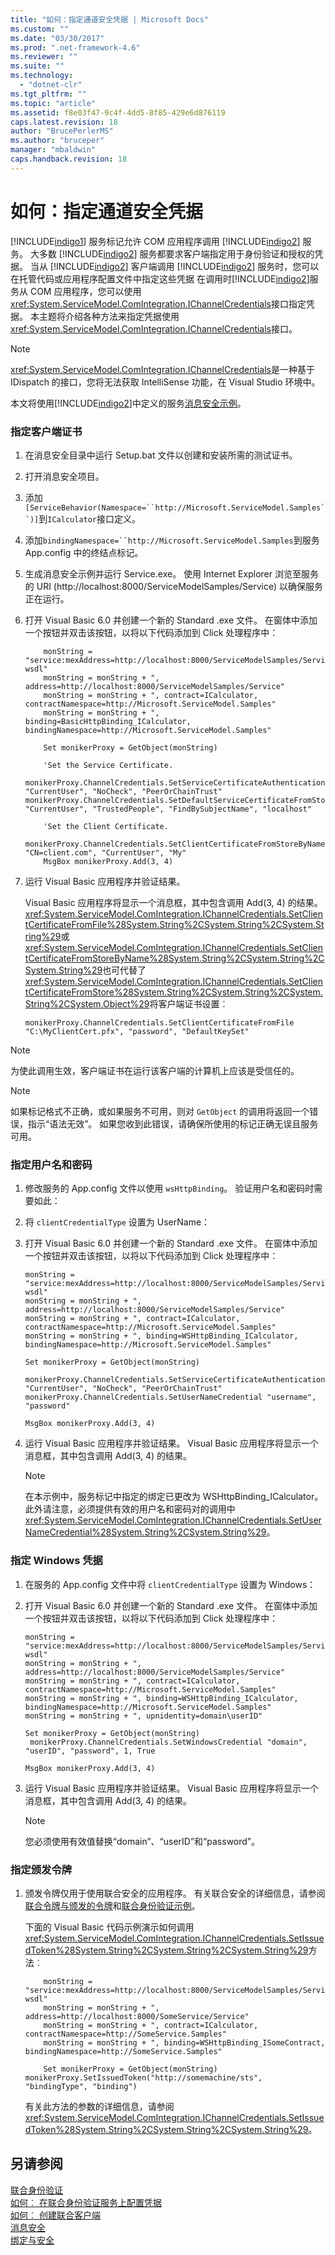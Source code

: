 ```yaml
---
title: "如何：指定通道安全凭据 | Microsoft Docs"
ms.custom: ""
ms.date: "03/30/2017"
ms.prod: ".net-framework-4.6"
ms.reviewer: ""
ms.suite: ""
ms.technology: 
  - "dotnet-clr"
ms.tgt_pltfrm: ""
ms.topic: "article"
ms.assetid: f8e03f47-9c4f-4dd5-8f85-429e6d876119
caps.latest.revision: 18
author: "BrucePerlerMS"
ms.author: "bruceper"
manager: "mbaldwin"
caps.handback.revision: 18
---
```

# 如何：指定通道安全凭据
[!INCLUDE[indigo1](../../../../includes/indigo1-md.md)] 服务标记允许 COM 应用程序调用 [!INCLUDE[indigo2](../../../../includes/indigo2-md.md)] 服务。 大多数 [!INCLUDE[indigo2](../../../../includes/indigo2-md.md)] 服务都要求客户端指定用于身份验证和授权的凭据。 当从 [!INCLUDE[indigo2](../../../../includes/indigo2-md.md)] 客户端调用 [!INCLUDE[indigo2](../../../../includes/indigo2-md.md)] 服务时，您可以在托管代码或应用程序配置文件中指定这些凭据 在调用时[!INCLUDE[indigo2](../../../../includes/indigo2-md.md)]服务从 COM 应用程序，您可以使用<xref:System.ServiceModel.ComIntegration.IChannelCredentials>接口指定凭据。 本主题将介绍各种方法来指定凭据使用<xref:System.ServiceModel.ComIntegration.IChannelCredentials>接口。  
  
> [!NOTE]
>  <xref:System.ServiceModel.ComIntegration.IChannelCredentials>是一种基于 IDispatch 的接口，您将无法获取 IntelliSense 功能，在 Visual Studio 环境中。  
  
 本文将使用[!INCLUDE[indigo2](../../../../includes/indigo2-md.md)]中定义的服务[消息安全示例](../../../../docs/framework/wcf/samples/message-security-sample.md)。  
  
### <a name="to-specify-a-client-certificate"></a>指定客户端证书  
  
1.  在消息安全目录中运行 Setup.bat 文件以创建和安装所需的测试证书。  
  
2.  打开消息安全项目。  
  
3.  添加`[ServiceBehavior(Namespace=``http://Microsoft.ServiceModel.Samples``)]`到`ICalculator`接口定义。  
  
4.  添加`bindingNamespace=``http://Microsoft.ServiceModel.Samples`到服务 App.config 中的终结点标记。  
  
5.  生成消息安全示例并运行 Service.exe。 使用 Internet Explorer 浏览至服务的 URI (http://localhost:8000/ServiceModelSamples/Service) 以确保服务正在运行。  
  
6.  打开 Visual Basic 6.0 并创建一个新的 Standard .exe 文件。 在窗体中添加一个按钮并双击该按钮，以将以下代码添加到 Click 处理程序中：  
  
    ```  
        monString = "service:mexAddress=http://localhost:8000/ServiceModelSamples/Service?wsdl"  
        monString = monString + ", address=http://localhost:8000/ServiceModelSamples/Service"  
        monString = monString + ", contract=ICalculator, contractNamespace=http://Microsoft.ServiceModel.Samples"  
        monString = monString + ", binding=BasicHttpBinding_ICalculator, bindingNamespace=http://Microsoft.ServiceModel.Samples"  
  
        Set monikerProxy = GetObject(monString)  
  
        'Set the Service Certificate.  
     monikerProxy.ChannelCredentials.SetServiceCertificateAuthentication "CurrentUser", "NoCheck", "PeerOrChainTrust"  
    monikerProxy.ChannelCredentials.SetDefaultServiceCertificateFromStore "CurrentUser", "TrustedPeople", "FindBySubjectName", "localhost"  
  
        'Set the Client Certificate.  
        monikerProxy.ChannelCredentials.SetClientCertificateFromStoreByName "CN=client.com", "CurrentUser", "My"  
        MsgBox monikerProxy.Add(3, 4)  
    ```  
  
7.  运行 Visual Basic 应用程序并验证结果。  
  
     Visual Basic 应用程序将显示一个消息框，其中包含调用 Add(3, 4) 的结果。 <xref:System.ServiceModel.ComIntegration.IChannelCredentials.SetClientCertificateFromFile%28System.String%2CSystem.String%2CSystem.String%29>或<xref:System.ServiceModel.ComIntegration.IChannelCredentials.SetClientCertificateFromStoreByName%28System.String%2CSystem.String%2CSystem.String%29>也可代替了<xref:System.ServiceModel.ComIntegration.IChannelCredentials.SetClientCertificateFromStore%28System.String%2CSystem.String%2CSystem.String%2CSystem.Object%29>将客户端证书设置︰  
  
    ```  
    monikerProxy.ChannelCredentials.SetClientCertificateFromFile "C:\MyClientCert.pfx", "password", "DefaultKeySet"  
    ```  
  
> [!NOTE]
>  为使此调用生效，客户端证书在运行该客户端的计算机上应该是受信任的。  
  
> [!NOTE]
>  如果标记格式不正确，或如果服务不可用，则对 `GetObject` 的调用将返回一个错误，指示“语法无效”。 如果您收到此错误，请确保所使用的标记正确无误且服务可用。  
  
### <a name="to-specify-user-name-and-password"></a>指定用户名和密码  
  
1.  修改服务的 App.config 文件以使用 `wsHttpBinding`。 验证用户名和密码时需要如此：  
  
  
  
2.  将 `clientCredentialType` 设置为 UserName：  
  
  
  
3.  打开 Visual Basic 6.0 并创建一个新的 Standard .exe 文件。 在窗体中添加一个按钮并双击该按钮，以将以下代码添加到 Click 处理程序中：  
  
    ```  
    monString = "service:mexAddress=http://localhost:8000/ServiceModelSamples/Service?wsdl"  
    monString = monString + ", address=http://localhost:8000/ServiceModelSamples/Service"  
    monString = monString + ", contract=ICalculator, contractNamespace=http://Microsoft.ServiceModel.Samples"  
    monString = monString + ", binding=WSHttpBinding_ICalculator, bindingNamespace=http://Microsoft.ServiceModel.Samples"  
  
    Set monikerProxy = GetObject(monString)  
  
    monikerProxy.ChannelCredentials.SetServiceCertificateAuthentication "CurrentUser", "NoCheck", "PeerOrChainTrust"  
    monikerProxy.ChannelCredentials.SetUserNameCredential "username", "password"  
  
    MsgBox monikerProxy.Add(3, 4)  
    ```  
  
4.  运行 Visual Basic 应用程序并验证结果。 Visual Basic 应用程序将显示一个消息框，其中包含调用 Add(3, 4) 的结果。  
  
    > [!NOTE]
    >  在本示例中，服务标记中指定的绑定已更改为 WSHttpBinding_ICalculator。 此外请注意，必须提供有效的用户名和密码对的调用中<xref:System.ServiceModel.ComIntegration.IChannelCredentials.SetUserNameCredential%28System.String%2CSystem.String%29>。  
  
### <a name="to-specify-windows-credentials"></a>指定 Windows 凭据  
  
1.  在服务的 App.config 文件中将 `clientCredentialType` 设置为 Windows：  
  
  
  
2.  打开 Visual Basic 6.0 并创建一个新的 Standard .exe 文件。 在窗体中添加一个按钮并双击该按钮，以将以下代码添加到 Click 处理程序中：  
  
    ```  
    monString = "service:mexAddress=http://localhost:8000/ServiceModelSamples/Service?wsdl"  
    monString = monString + ", address=http://localhost:8000/ServiceModelSamples/Service"  
    monString = monString + ", contract=ICalculator, contractNamespace=http://Microsoft.ServiceModel.Samples"  
    monString = monString + ", binding=WSHttpBinding_ICalculator, bindingNamespace=http://Microsoft.ServiceModel.Samples"  
    monString = monString + ", upnidentity=domain\userID"  
  
    Set monikerProxy = GetObject(monString)  
     monikerProxy.ChannelCredentials.SetWindowsCredential "domain", "userID", "password", 1, True  
  
    MsgBox monikerProxy.Add(3, 4)  
    ```  
  
3.  运行 Visual Basic 应用程序并验证结果。 Visual Basic 应用程序将显示一个消息框，其中包含调用 Add(3, 4) 的结果。  
  
    > [!NOTE]
    >  您必须使用有效值替换“domain”、“userID”和“password”。  
  
### <a name="to-specify-an-issue-token"></a>指定颁发令牌  
  
1.  颁发令牌仅用于使用联合安全的应用程序。 有关联合安全的详细信息，请参阅[联合令牌与颁发的令牌](../../../../docs/framework/wcf/feature-details/federation-and-issued-tokens.md)和[联合身份验证示例](../../../../docs/framework/wcf/samples/federation-sample.md)。  
  
     下面的 Visual Basic 代码示例演示如何调用<xref:System.ServiceModel.ComIntegration.IChannelCredentials.SetIssuedToken%28System.String%2CSystem.String%2CSystem.String%29>方法︰  
  
    ```  
        monString = "service:mexAddress=http://localhost:8000/ServiceModelSamples/Service?wsdl"  
        monString = monString + ", address=http://localhost:8000/SomeService/Service"  
        monString = monString + ", contract=ICalculator, contractNamespace=http://SomeService.Samples"  
        monString = monString + ", binding=WSHttpBinding_ISomeContract, bindingNamespace=http://SomeService.Samples"  
  
        Set monikerProxy = GetObject(monString)  
    monikerProxy.SetIssuedToken("http://somemachine/sts", "bindingType", "binding")  
    ```  
  
     有关此方法的参数的详细信息，请参阅<xref:System.ServiceModel.ComIntegration.IChannelCredentials.SetIssuedToken%28System.String%2CSystem.String%2CSystem.String%29>。  
  
## <a name="see-also"></a>另请参阅  
 [联合身份验证](../../../../docs/framework/wcf/feature-details/federation.md)   
 [如何︰ 在联合身份验证服务上配置凭据](../../../../docs/framework/wcf/feature-details/how-to-configure-credentials-on-a-federation-service.md)   
 [如何︰ 创建联合客户端](../../../../docs/framework/wcf/feature-details/how-to-create-a-federated-client.md)   
 [消息安全](../../../../docs/framework/wcf/feature-details/message-security-in-wcf.md)   
 [绑定与安全](../../../../docs/framework/wcf/feature-details/bindings-and-security.md)